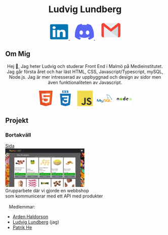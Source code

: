 
<h1 align="center">Ludvig Lundberg</h1>

<div align="center">
    <span>
        <a href="https://www.linkedin.com/in/ludvig-lundberg-174b02220">
          <img src="https://github.com/devicons/devicon/blob/master/icons/linkedin/linkedin-original.svg" width="60" height="50" alt="linkedin">
        </a>
    </span>
    &nbsp;&nbsp;&nbsp;
    <span>
        <a href="https://discord.com/users/266907981013057537">
          <img src="https://github.com/Ludvig-Lundberg/Ludvig-Lundberg/blob/main/images/discord-mark-blue.png" width="60" height="50" alt="discord">
        </a>
    </span>
    &nbsp;&nbsp;&nbsp;&nbsp;
    <span>
        <a href="mailto:ickeskola@gmail.com">
          <img src="https://github.com/Ludvig-Lundberg/Ludvig-Lundberg/blob/main/images/gmail.png" width="60" height="60" alt="maila mig">
        </a>
    </span>
</div>



## Om Mig

<div width="90%" align="center">Hej 👋, Jag heter Ludvig och studerar Front End i Malmö på Medieinstitutet. Jag går första året och har läst HTML, CSS, Javascript/Typescript, mySQL, Node.js. Jag är mer intresserad av uppbyggnad och design av sidor men även funktionaliteten av Javascript. </div>
<br>
<div align="center">
  <img src="https://github.com/devicons/devicon/blob/master/icons/html5/html5-original.svg" title="HTML5" alt="HTML" width="50" height="50"/>&nbsp;&nbsp;
  <img src="https://github.com/devicons/devicon/blob/master/icons/css3/css3-plain-wordmark.svg"  title="CSS3" alt="CSS" width="50" height="50"/>&nbsp;&nbsp;
  <img src="https://github.com/devicons/devicon/blob/master/icons/javascript/javascript-original.svg" title="JavaScript" alt="JavaScript" width="50" height="50"/>&nbsp;&nbsp;
  <img src="https://github.com/devicons/devicon/blob/master/icons/mysql/mysql-original-wordmark.svg" title="MySQL"  alt="MySQL" width="50" height="50"/>&nbsp;&nbsp;
  <img src="https://github.com/devicons/devicon/blob/master/icons/nodejs/nodejs-original-wordmark.svg" title="NodeJS" alt="NodeJS" width="50" height="50"/>
</div>

## Projekt
<!--
| Bortakväll | Barbershop |
| ---------- | ---------- |
| <a href="https://gentle-dusk-abe4a9.netlify.app/">Sida<br><img src="https://github.com/Ludvig-Lundberg/Ludvig-Lundberg/blob/main/images/bortakvall.JPG" alt="bortakväll" title="bortakväll" width="250" heigt="250"></a><br>Grupparbete där vi gjorde en webbshop <br>som kommunicerar med ett API med produkter<br>&nbsp;&nbsp;&nbsp;Medlemmar:<br><ul><li><a href="https://github.com/arden-rh">Arden Haldorson</a></li><li><a href="https://github.com/Ludvig-Lundberg">Ludvig Lundberg</a> (jag)</li><li><a href="https://github.com/Patr1khe">Patrik He</a></li></ul> | -->


<div align="left" width="20%">
        <h3>Bortakväll</h3>
        <a href="https://gentle-dusk-abe4a9.netlify.app/">
            Sida
            <br>
            <img src="https://github.com/Ludvig-Lundberg/Ludvig-Lundberg/blob/main/images/bortakvall.JPG" alt="bortakväll" title="bortakväll" width="250" heigt="250">
        </a>
        <div>Grupparbete där vi gjorde en webbshop <br>som kommunicerar med ett API med produkter</div>
        <br>
        <div>&nbsp;&nbsp;&nbsp;Medlemmar:<br>
            <ul>
                <li><a href="https://github.com/arden-rh">Arden Haldorson</a></li>
                <li><a href="https://github.com/Ludvig-Lundberg">Ludvig Lundberg</a> (jag)</li>
                <li><a href="https://github.com/Patr1khe">Patrik He</a></li>
            </ul>
        </div>
    </span>
</div>





<!--
**Ludvig-Lundberg/Ludvig-Lundberg** is a ✨ _special_ ✨ repository because its `README.md` (this file) appears on your GitHub profile.

Here are some ideas to get you started:

- 🔭 I’m currently working on ...
- 🌱 I’m currently learning ...
- 👯 I’m looking to collaborate on ...
- 🤔 I’m looking for help with ...
- 💬 Ask me about ...
- 📫 How to reach me: ...
- 😄 Pronouns: ...
- ⚡ Fun fact: ...
-->
